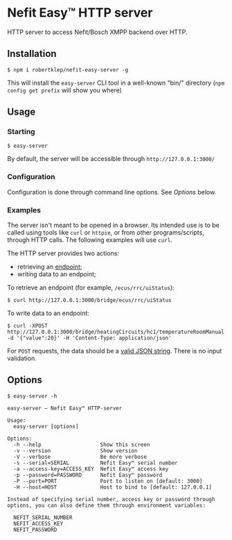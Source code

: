 # Nefit Easy™ HTTP server

HTTP server to access Nefit/Bosch XMPP backend over HTTP.

## Installation

```
$ npm i robertklep/nefit-easy-server -g
```

This will install the `easy-server` CLI tool in a well-known "bin/" directory (`npm
config get prefix` will show you where)

## Usage

### Starting

```
$ easy-server
```

By default, the server will be accessible through `http://127.0.0.1:3000/`

### Configuration

Configuration is done through command line options. See _Options_ below.

### Examples

The server isn't meant to be opened in a browser. Its intended use is to be called using tools like `curl` or `httpie`, or from other programs/scripts, through HTTP calls. The following examples will use `curl`.

The HTTP server provides two actions:

* retrieving an [endpoint](https://github.com/robertklep/nefit-easy-client/wiki/List-of-endpoints);
* writing data to an endpoint;

To retrieve an endpoint (for example, `/ecus/rrc/uiStatus`):
```
$ curl http://127.0.0.1:3000/bridge/ecus/rrc/uiStatus
```

To write data to an endpoint:
```
$ curl -XPOST http://127.0.0.1:3000/bridge/heatingCircuits/hc1/temperatureRoomManual -d '{"value":20}' -H 'Content-Type: application/json'
```

For `POST` requests, the data should be a [valid JSON string](http://jsonlint.com/). There is no input validation.

## Options

```
$ easy-server -h

easy-server – Nefit Easy™ HTTP-server

Usage:
  easy-server [options]

Options:
  -h --help                   Show this screen
  -v --version                Show version
  -V --verbose                Be more verbose
  -s --serial=SERIAL          Nefit Easy™ serial number
  -a --access-key=ACCESS_KEY  Nefit Easy™ access key
  -p --password=PASSWORD      Nefit Easy™ password
  -P --port=PORT              Port to listen on [default: 3000]
  -H --host=HOST              Host to bind to [default: 127.0.0.1]

Instead of specifying serial number, access key or password through
options, you can also define them through environment variables:

  NEFIT_SERIAL_NUMBER
  NEFIT_ACCESS_KEY
  NEFIT_PASSWORD
```
